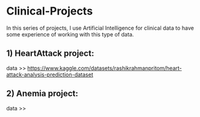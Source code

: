 # Clinical-Projects

 In this series of projects, I use Artificial Intelligence for clinical data to have some experience of working with this type of data.

 
## 1) HeartAttack project: 

data >> https://www.kaggle.com/datasets/rashikrahmanpritom/heart-attack-analysis-prediction-dataset
 



## 2) Anemia project: 
data >> 
